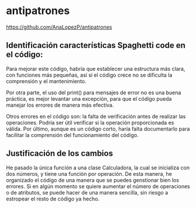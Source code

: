 # antipatrones

https://github.com/AnaLopezP/antipatrones

## Identificación características Spaghetti code en el código:

Para mejorar este código, habría que establecer una estructura más clara, con funciones más pequeñas, así si el código crece no se dificulta la comprensión y el mantenimiento.

Por otra parte, el uso del print() para mensajes de error no es una buena práctica, es mejor levantar una excepción, para que el código pueda manejar los errores de manera más efectiva.

Otros errores en el código son: la falta de verificación antes de realizar las operaciones. Podría ser útil verificar si la operación proporcionada es válida. Por último, aunque es un código corto, haría falta documentarlo para facilitar la comprensión del funcionamiento del código.

## Justificación de los cambios

He pasado la única función a una clase Calculadora, la cual se inicializa con dos números, y tiene una función por operación. De esta manera, he organizado el código de una manera que se puedes genstionar bien los errores. Si en algún momento se quiere aumentar el número de operaciones o de atributos, se puede hacer de una manera sencilla, sin riesgo a estropear el resto de código ya hecho. 
